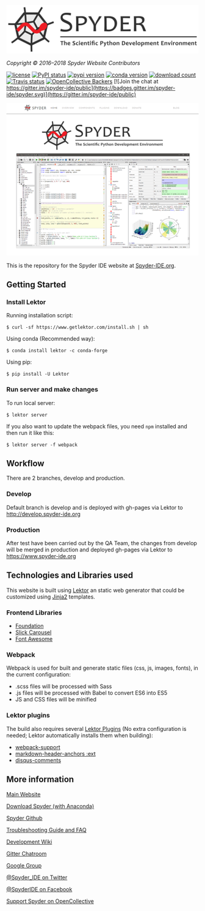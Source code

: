 ![Spyder Website — The Official Site of the Scientific Python Development Environment](
./assets/static/images/spyder_readme_banner.png)

*Copyright © 2016–2018 Spyder Website Contributors*


[![license](https://img.shields.io/pypi/l/spyder.svg)](./LICENSE)
[![PyPI status](https://img.shields.io/pypi/status/spyder.svg)](https://github.com/spyder-ide/spyder)
[![pypi version](https://img.shields.io/pypi/v/spyder.svg)](https://pypi.org/project/spyder)
[![conda version](https://img.shields.io/conda/vn/conda-forge/spyder.svg)](https://www.anaconda.com/download/)
[![download count](https://img.shields.io/conda/dn/conda-forge/spyder.svg)](https://www.anaconda.com/download/)
[![Travis status](https://travis-ci.org/spyder-ide/website-spyder.svg?branch=develop)](https://travis-ci.org/spyder-ide/website-spyder)
[![OpenCollective Backers](https://opencollective.com/spyder/backers/badge.svg?color=blue)](#backers)
[![Join the chat at https://gitter.im/spyder-ide/public](https://badges.gitter.im/spyder-ide/spyder.svg)](https://gitter.im/spyder-ide/public)


![Screenshot of the Spyder website homepage, showing a banner and screenshot](
./assets/static/images/mainpage_screenshot.png)


This is the repository for the Spyder IDE website at [Spyder-IDE.org](
https://www.spyder-ide.org/).


## Getting Started

### Install Lektor

Running installation script:
```
$ curl -sf https://www.getlektor.com/install.sh | sh
```

Using conda (Recommended way):
```
$ conda install lektor -c conda-forge
```

Using pip:
```
$ pip install -U Lektor
```

### Run server and make changes

To run local server:

```
$ lektor server
```

If you also want to update the webpack files, you need `npm` installed
and then run it like this:

```
$ lektor server -f webpack
```

## Workflow

There are 2 branches, develop and production.

### Develop

Default branch is develop and is deployed with gh-pages via Lektor to http://develop.spyder-ide.org

### Production

After test have been carried out by the QA Team, the changes from develop will be merged in production and deployed gh-pages via Lektor to https://www.spyder-ide.org

## Technologies and Libraries used

This website is built using [Lektor](http://getlektor.com/) an static web generator that could be customized using [Jinja2](http://jinja.pocoo.org/) templates.

### Frontend Libraries

- [Foundation](http://foundation.zurb.com/)
- [Slick Carousel](https://kenwheeler.github.io/slick/)
- [Font Awesome](http://fontawesome.io/)

### Webpack

Webpack is used for built and generate static files (css, js, images, fonts), in the current configuration:

- .scss files will be processed with Sass
- .js files will be processed with Babel to convert ES6 into ES5
- JS and CSS files will be minified

### Lektor plugins

The build also requires several [Lektor Plugins](https://www.getlektor.com/docs/plugins/)
(No extra configuration is needed; Lektor automatically installs them when building):

- [webpack-support](https://github.com/lektor/lektor-webpack-support)
- [markdown-header-anchors :ext](https://github.com/lektor/lektor-markdown-header-anchors)
- [disqus-comments](https://github.com/lektor/lektor-disqus-comments)


## More information

[Main Website](https://www.spyder-ide.org/)

[Download Spyder (with Anaconda)](https://www.anaconda.com/download/)

[Spyder Github](https://github.com/spyder-ide/spyder)

[Troubleshooting Guide and FAQ](
https://github.com/spyder-ide/spyder/wiki/Troubleshooting-Guide-and-FAQ)

[Development Wiki](https://github.com/spyder-ide/spyder/wiki/Dev:-Index)

[Gitter Chatroom](https://gitter.im/spyder-ide/public)

[Google Group](https://groups.google.com/group/spyderlib)

[@Spyder_IDE on Twitter](https://twitter.com/spyder_ide)

[@SpyderIDE on Facebook](https://www.facebook.com/SpyderIDE/)

[Support Spyder on OpenCollective](https://opencollective.com/spyder/)
